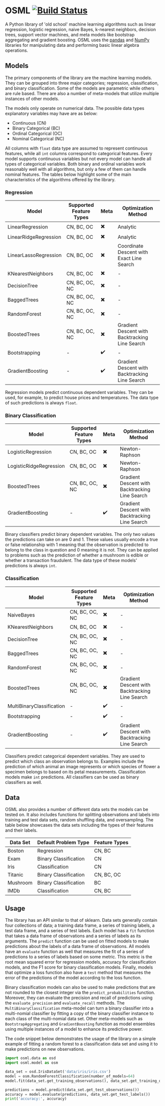 # OSML [![Build Status](https://travis-ci.org/ViktorC/OSML.svg?branch=master)](https://travis-ci.org/ViktorC/OSML)
A Python library of 'old school' machine learning algorithms such as linear regression, logistic regression, naive Bayes, k-nearest neighbors, decision trees, support vector machines, and meta models like bootstrap aggregating and gradient boosting. OSML uses the [pandas](https://pandas.pydata.org/) and [NumPy](http://www.numpy.org/) libraries for manipulating data and performing basic linear algebra operations.

## Models
The primary components of the library are the machine learning models. They can be grouped into three major categories; regression, classification, and binary classification. Some of the models are parametric while others are rule based. There are also a number of meta-models that utilize multiple instances of other models.

The models only operate on numerical data. The possible data types explanatory variables may have are as below:
- Continuous (CN)
- Binary Categorical (BC)
- Ordinal Categorical (OC)
- Nominal Categorical (NC)  

All columns with `float` data type are assumed to represent continuous features, while all `int` columns correspond to categorical features. Every model supports continuous variables but not every model can handle all types of categorical variables. Both binary and ordinal variables work reasonably well with all algorithms, but only a few of them can handle nominal features. The tables below highlight some of the main characteristics of the algorithms offered by the library.

### Regression
| Model                 | Supported Feature Types | Meta                     | Optimization Method                            |
| --------------------- | ----------------------- | ------------------------ | ---------------------------------------------- |
| LinearRegression      | CN, BC, OC              | :heavy_multiplication_x: | Analytic                                       |
| LinearRidgeRegression | CN, BC, OC              | :heavy_multiplication_x: | Analytic                                       |
| LinearLassoRegression | CN, BC, OC              | :heavy_multiplication_x: | Coordinate Descent with Exact Line Search      |
| KNearestNeighbors     | CN, BC, OC              | :heavy_multiplication_x: | -                                              |
| DecisionTree          | CN, BC, OC, NC          | :heavy_multiplication_x: | -                                              |
| BaggedTrees           | CN, BC, OC, NC          | :heavy_multiplication_x: | -                                              |
| RandomForest          | CN, BC, OC, NC          | :heavy_multiplication_x: | -                                              |
| BoostedTrees          | CN, BC, OC, NC          | :heavy_multiplication_x: | Gradient Descent with Backtracking Line Search |
| Bootstrapping         | -                       | :heavy_check_mark:       | -                                              |
| GradientBoosting      | -                       | :heavy_check_mark:       | Gradient Descent with Backtracking Line Search |

Regression models predict continuous dependent variables. They can be used, for example, to predict house prices and temperatures. The data type of such predictions is always `float`.

### Binary Classification
| Model                   | Supported Feature Types | Meta                     | Optimization Method                            |
| ----------------------- | ----------------------- | ------------------------ | ---------------------------------------------- |
| LogisticRegression      | CN, BC, OC              | :heavy_multiplication_x: | Newton-Raphson                                 |
| LogisticRidgeRegression | CN, BC, OC              | :heavy_multiplication_x: | Newton-Raphson                                 |
| BoostedTrees            | CN, BC, OC, NC          | :heavy_multiplication_x: | Gradient Descent with Backtracking Line Search |
| GradientBoosting        | -                       | :heavy_check_mark:       | Gradient Descent with Backtracking Line Search |

Binary classifiers predict binary dependent variables. The only two values the predictions can take on are 0 and 1. These values usually encode a true or false relationship with 1 meaning that the observation is predicted to belong to the class in question and 0 meaning it is not. They can be applied to problems such as the prediction of whether a mushroom is edible or whether a transaction fraudulent. The data type of these models' predictions is always `int`.

### Classification
| Model                     | Supported Feature Types | Meta                     | Optimization Method                            |
| ------------------------- | ----------------------- | ------------------------ | ---------------------------------------------- |
| NaiveBayes                | CN, BC, OC, NC          | :heavy_multiplication_x: | -                                              |
| KNearestNeighbors         | CN, BC, OC              | :heavy_multiplication_x: | -                                              |
| DecisionTree              | CN, BC, OC, NC          | :heavy_multiplication_x: | -                                              |
| BaggedTrees               | CN, BC, OC, NC          | :heavy_multiplication_x: | -                                              |
| RandomForest              | CN, BC, OC, NC          | :heavy_multiplication_x: | -                                              |
| BoostedTrees              | CN, BC, OC, NC          | :heavy_multiplication_x: | Gradient Descent with Backtracking Line Search |
| MultiBinaryClassification | -                       | :heavy_check_mark:       | -                                              |
| Bootstrapping             | -                       | :heavy_check_mark:       | -                                              |
| GradientBoosting          | -                       | :heavy_check_mark:       | Gradient Descent with Backtracking Line Search |

Classifiers predict categorical dependent variables. They are used to predict which class an observation belongs to. Examples include the prediction of which animal an image represents or which species of flower a specimen belongs to based on its petal measurements. Classification models make `int` predictions. All classifiers can be used as binary classifiers as well.

## Data
OSML also provides a number of different data sets the models can be tested on. It also includes functions for splitting observations and labels into training and test data sets, random shuffling data, and oversampling. The table below showcases the data sets including the types of their features and their labels.

| Data Set | Default Problem Type  | Feature Types |
| -------- | --------------------- | ------------- |
| Boston   | Regression            | CN, BC        |
| Exam     | Binary Classification | CN            |
| Iris     | Classification        | CN            |
| Titanic  | Binary Classification | CN, BC, OC    |
| Mushroom | Binary Classification | BC            |
| IMDb     | Classification        | CN, BC        |

## Usage
The library has an API similar to that of sklearn. Data sets generally contain four collections of data; a training data frame, a series of training labels, a test data frame, and a series of test labels. Each model has a `fit` function that takes a data frame of observations and a series of labels as its arguments. The `predict` function can be used on fitted models to make predictions about the labels of a data frame of observations. All models have an `evaluate` function as well that measures the fit of a series of predictions to a series of labels based on some metric. This metric is the root mean squared error for regression models, accuracy for classification models, and the F1 score for binary classification models. Finally, models that optimize a loss function also have a `test` method that measures the error of the predictions of the model according to the loss function.

Binary classification models can also be used to make predictions that are not rounded to the closest integer via the `predict_probabilities` function. Moreover, they can evaluate the precision and recall of predictions using the `evaluate_precision` and `evaluate_recall` methods. The `MultiBinaryClassification` meta-model can turn a binary classifier into a multi-nomial classifier by fitting a copy of the binary classifier instance to each class of the multi-nomial data set. Other meta-models such as `BootstrapAggregating` and `GradientBoosting` function as model ensembles using multiple instances of a model to enhance its predictive power.

The code snippet below demonstrates the usage of the library on a simple example of fitting a random forest to a classification data set and using it to make predictions on new observations.

```python
import osml.data as osd
import osml.model as osm

data_set = osd.IrisDataSet('data/iris/iris.csv')
model = osm.RandomForestClassification(number_of_models=64)
model.fit(data_set.get_training_observations(), data_set.get_training_observations())

predictions = model.predict(data_set.get_test_observations())
accuracy = model.evaluate(predictions, data_set.get_test_labels())
print('accuracy:', accuracy)
```
